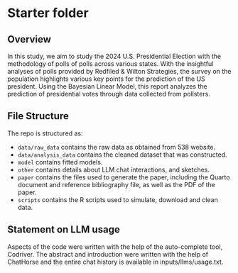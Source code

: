 # Starter folder

## Overview

In this study, we aim to study the 2024 U.S. Presidential Election with the methodology of  polls of polls across various states. With the insightful analyses of polls provided by Redfiled & Wilton Strategies, the survey on the population highlights various key points for the prediction of the US president. Using the Bayesian Linear Model, this report analyzes the prediction of presidential votes through data collected from pollsters.

## File Structure

The repo is structured as:

-   `data/raw_data` contains the raw data as obtained from 538 website.
-   `data/analysis_data` contains the cleaned dataset that was constructed.
-   `model` contains fitted models. 
-   `other` contains details about LLM chat interactions, and sketches.
-   `paper` contains the files used to generate the paper, including the Quarto document and reference bibliography file, as well as the PDF of the paper. 
-   `scripts` contains the R scripts used to simulate, download and clean data.


## Statement on LLM usage

Aspects of the code were written with the help of the auto-complete tool, Codriver. The abstract and introduction were written with the help of ChatHorse and the entire chat history is available in inputs/llms/usage.txt. 

